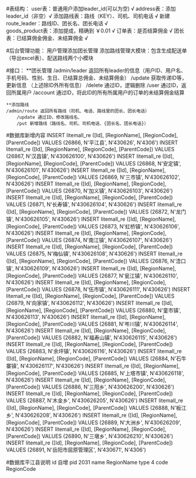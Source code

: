 #表结构：
	user表：普通用户添加leader_id(可以为空)  √
	address表：添加leader_id（非空）√
	添加路线表：路线（KEY）、司机、司机电话 √
	新建route_leader：路线ID、团长名、团长电话  √  
	goods_product表：添加提成，精确到 ￥0.01   √
	订单表：是否结算佣金  √
	团长表：已结算佣金佣金、未结算佣金  √

#后台管理功能：
	用户管理添加团长管理
	添加路线管理大模块：包含生成配送单（导出excel表）、配送路线两个小模块

#接口：
	**团长管理
	/admin/leader 返回所有leader的信息（用户ID、用户名、手机号码、性别、生日、已结算总佣金、未结算佣金）
		/update 获取传递ID等，更新信息 （上述除ID外所有信息）
		/delete 通过ID，逻辑删除
		/user 通过ID，返回所属用户
		/account 通过ID，将此ID的所有所属用户的订单的未结算佣金结算
	
	**添加路线
	/admin/route 返回所有路线（司机、电话、路线里的团长、团长电话）
		/update 通过ID，修改路线名、
		/put 新增路线（路线名、司机、司机电话、{团长名、团长电话}）

#数据库新增内容
	INSERT litemall_re ([Id], [RegionName], [RegionCode], [ParentCode]) VALUES (26866, N'平江县', N'430626', N'4306')
	INSERT litemall_re ([Id], [RegionName], [RegionCode], [ParentCode]) VALUES (26867, N'汉昌镇', N'430626100', N'430626')
	INSERT litemall_re ([Id], [RegionName], [RegionCode], [ParentCode]) VALUES (26868, N'安定镇', N'430626101', N'430626')
	INSERT litemall_re ([Id], [RegionName], [RegionCode], [ParentCode]) VALUES (26869, N'三市镇', N'430626102', N'430626')
	INSERT litemall_re ([Id], [RegionName], [RegionCode], [ParentCode]) VALUES (26870, N'加义镇', N'430626103', N'430626')
	INSERT litemall_re ([Id], [RegionName], [RegionCode], [ParentCode]) VALUES (26871, N'长寿镇', N'430626104', N'430626')
	INSERT litemall_re ([Id], [RegionName], [RegionCode], [ParentCode]) VALUES (26872, N'龙门镇', N'430626105', N'430626')
	INSERT litemall_re ([Id], [RegionName], [RegionCode], [ParentCode]) VALUES (26873, N'虹桥镇', N'430626106', N'430626')
	INSERT litemall_re ([Id], [RegionName], [RegionCode], [ParentCode]) VALUES (26874, N'南江镇', N'430626107', N'430626')
	INSERT litemall_re ([Id], [RegionName], [RegionCode], [ParentCode]) VALUES (26875, N'梅仙镇', N'430626108', N'430626')
	INSERT litemall_re ([Id], [RegionName], [RegionCode], [ParentCode]) VALUES (26876, N'浯口镇', N'430626109', N'430626')
	INSERT litemall_re ([Id], [RegionName], [RegionCode], [ParentCode]) VALUES (26877, N'瓮江镇', N'430626110', N'430626')
	INSERT litemall_re ([Id], [RegionName], [RegionCode], [ParentCode]) VALUES (26878, N'伍市镇', N'430626111', N'430626')
	INSERT litemall_re ([Id], [RegionName], [RegionCode], [ParentCode]) VALUES (26879, N'向家镇', N'430626112', N'430626')
	INSERT litemall_re ([Id], [RegionName], [RegionCode], [ParentCode]) VALUES (26880, N'童市镇', N'430626113', N'430626')
	INSERT litemall_re ([Id], [RegionName], [RegionCode], [ParentCode]) VALUES (26881, N'岑川镇', N'430626114', N'430626')
	INSERT litemall_re ([Id], [RegionName], [RegionCode], [ParentCode]) VALUES (26882, N'福寿山镇', N'430626115', N'430626')
	INSERT litemall_re ([Id], [RegionName], [RegionCode], [ParentCode]) VALUES (26883, N'余坪镇', N'430626116', N'430626')
	INSERT litemall_re ([Id], [RegionName], [RegionCode], [ParentCode]) VALUES (26884, N'石牛寨镇', N'430626117', N'430626')
	INSERT litemall_re ([Id], [RegionName], [RegionCode], [ParentCode]) VALUES (26885, N'上塔市镇', N'430626118', N'430626')
	INSERT litemall_re ([Id], [RegionName], [RegionCode], [ParentCode]) VALUES (26886, N'三阳乡', N'430626200', N'430626')
	INSERT litemall_re ([Id], [RegionName], [RegionCode], [ParentCode]) VALUES (26887, N'木金乡', N'430626205', N'430626')
	INSERT litemall_re ([Id], [RegionName], [RegionCode], [ParentCode]) VALUES (26888, N'板江乡', N'430626208', N'430626')
	INSERT litemall_re ([Id], [RegionName], [RegionCode], [ParentCode]) VALUES (26889, N'大洲乡', N'430626209', N'430626')
	INSERT litemall_re ([Id], [RegionName], [RegionCode], [ParentCode]) VALUES (26890, N'三墩乡', N'430626210', N'430626')
	INSERT litemall_re ([Id], [RegionName], [RegionCode], [ParentCode]) VALUES (26891, N'岳阳市屈原管理区', N'430671', N'4306')



#数据库平江县说明
	id 自增
	pid 2031
	name RegionName
	type 4
	code RegionCode